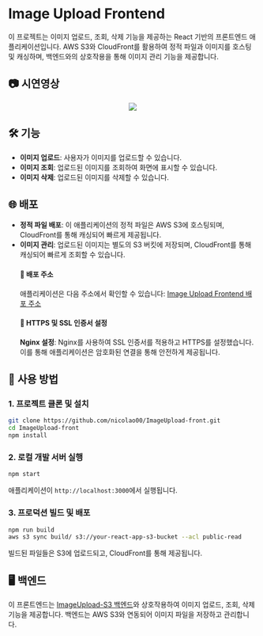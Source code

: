 # Image Upload Frontend

이 프로젝트는 이미지 업로드, 조회, 삭제 기능을 제공하는 React 기반의 프론트엔드 애플리케이션입니다. AWS S3와 CloudFront를 활용하여 정적 파일과 이미지를 호스팅 및 캐싱하며, 백엔드와의 상호작용을 통해 이미지 관리 기능을 제공합니다.

## 📷 시연영상
<p align="center">
  <img src = "https://github.com/user-attachments/assets/1be53404-708a-4895-a479-fe0c9982921a">
</p>

## 🛠️ 기능

- **이미지 업로드**: 사용자가 이미지를 업로드할 수 있습니다.
- **이미지 조회**: 업로드된 이미지를 조회하여 화면에 표시할 수 있습니다.
- **이미지 삭제**: 업로드된 이미지를 삭제할 수 있습니다.

## 🌐 배포

- **정적 파일 배포**: 이 애플리케이션의 정적 파일은 AWS S3에 호스팅되며, CloudFront를 통해 캐싱되어 빠르게 제공됩니다.
- **이미지 관리**: 업로드된 이미지는 별도의 S3 버킷에 저장되며, CloudFront를 통해 캐싱되어 빠르게 조회할 수 있습니다.
  #### 🔗 배포 주소
  애플리케이션은 다음 주소에서 확인할 수 있습니다: [Image Upload Frontend 배포 주소](https://uploader-front.p-e.kr/)
  #### 🔐 HTTPS 및 SSL 인증서 설정
  **Nginx 설정**: Nginx를 사용하여 SSL 인증서를 적용하고 HTTPS를 설정했습니다. 이를 통해 애플리케이션은 암호화된 연결을 통해 안전하게 제공됩니다.

## 🚀 사용 방법

### 1. 프로젝트 클론 및 설치

```bash
git clone https://github.com/nicolao00/ImageUpload-front.git
cd ImageUpload-front
npm install
```

### 2. 로컬 개발 서버 실행

```bash
npm start
```

애플리케이션이 `http://localhost:3000`에서 실행됩니다.

### 3. 프로덕션 빌드 및 배포

```bash
npm run build
aws s3 sync build/ s3://your-react-app-s3-bucket --acl public-read
```

빌드된 파일들은 S3에 업로드되고, CloudFront를 통해 제공됩니다.

## 🖥️ 백엔드

이 프론트엔드는 [ImageUpload-S3 백엔드](https://github.com/nicolao00/ImageUpload-S3)와 상호작용하여 이미지 업로드, 조회, 삭제 기능을 제공합니다. 백엔드는 AWS S3와 연동되어 이미지 파일을 저장하고 관리합니다.
